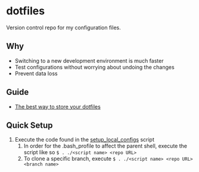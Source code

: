 # dotfiles
Version control repo for my configuration files. 

## Why 
* Switching to a new development environment is much faster
* Test configurations without worrying about undoing the changes
* Prevent data loss

## Guide
*  [The best way to store your dotfiles](https://developer.atlassian.com/blog/2016/02/best-way-to-store-dotfiles-git-bare-repo/)

## Quick Setup
1. Execute the code found in the [setup_local_configs](https://gist.github.com/anthonyfuentes/17b77f4f313fc1330b27f9d5c9ef409f) script
    1. In order for the .bash_profile to affect the parent shell, execute the script like so `$ . ./<script name> <repo URL>`
    2. To clone a specific branch, execute `$ . ./<script name> <repo URL> <branch name>`
